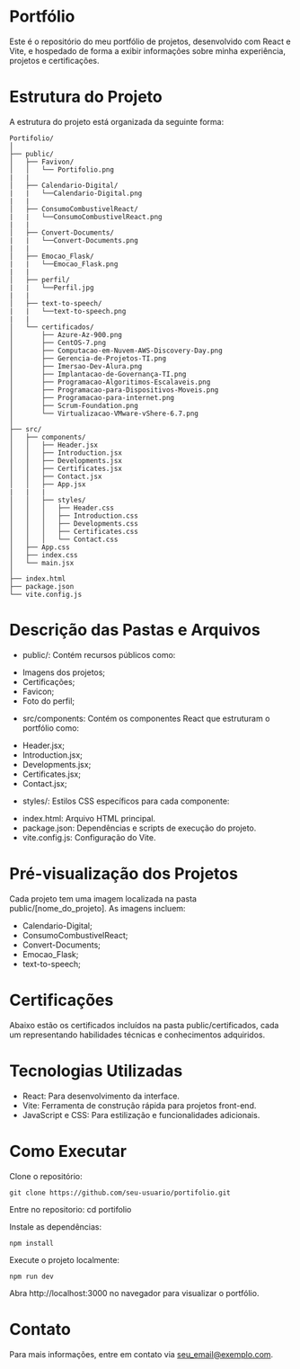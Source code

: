 # Portfólio
Este é o repositório do meu portfólio de projetos, desenvolvido com React e Vite, e hospedado de forma a exibir informações sobre minha experiência, projetos e certificações.

# Estrutura do Projeto
A estrutura do projeto está organizada da seguinte forma:
```plaintext
Portifolio/
│
├── public/
│   ├── Favivon/
│   │   └── Portifolio.png
|   |
│   ├── Calendario-Digital/
|   |   └──Calendario-Digital.png
|   |
│   ├── ConsumoCombustivelReact/
|   |   └──ConsumoCombustivelReact.png
|   |
│   ├── Convert-Documents/
|   |   └──Convert-Documents.png
|   |
│   ├── Emocao_Flask/
|   |   └──Emocao_Flask.png
|   |
│   ├── perfil/
|   |   └──Perfil.jpg
|   |
│   ├── text-to-speech/
|   |   └──text-to-speech.png
|   |
│   └── certificados/
│       ├── Azure-Az-900.png
│       ├── CentOS-7.png
│       ├── Computacao-em-Nuvem-AWS-Discovery-Day.png
│       ├── Gerencia-de-Projetos-TI.png
│       ├── Imersao-Dev-Alura.png
│       ├── Implantacao-de-Governança-TI.png
│       ├── Programacao-Algoritimos-Escalaveis.png
│       ├── Programacao-para-Dispositivos-Moveis.png
│       ├── Programacao-para-internet.png
│       ├── Scrum-Foundation.png
│       └── Virtualizacao-VMware-vShere-6.7.png
│
├── src/
│   ├── components/
│   │   ├── Header.jsx
│   │   ├── Introduction.jsx
│   │   ├── Developments.jsx
│   │   ├── Certificates.jsx
│   │   ├── Contact.jsx
│   │   ├── App.jsx
|   |   |
│   │   ├── styles/
│   │   │   ├── Header.css
│   │   │   ├── Introduction.css
│   │   │   ├── Developments.css
│   │   │   ├── Certificates.css
│   │   │   └── Contact.css
│   ├── App.css
│   ├── index.css
│   └── main.jsx
│
├── index.html
├── package.json
└── vite.config.js
```

# Descrição das Pastas e Arquivos
- public/: Contém recursos públicos como:
* Imagens dos projetos;
* Certificações;
* Favicon; 
* Foto do perfil;

- src/components: Contém os componentes React que estruturam o portfólio como:
* Header.jsx;
* Introduction.jsx;
* Developments.jsx;
* Certificates.jsx;
* Contact.jsx;

- styles/: Estilos CSS específicos para cada componente:
* index.html: Arquivo HTML principal.
* package.json: Dependências e scripts de execução do projeto.
* vite.config.js: Configuração do Vite.

# Pré-visualização dos Projetos
Cada projeto tem uma imagem localizada na pasta public/[nome_do_projeto]. As imagens incluem:

* Calendario-Digital;
* ConsumoCombustivelReact;
* Convert-Documents;
* Emocao_Flask;
* text-to-speech;

# Certificações
Abaixo estão os certificados incluídos na pasta public/certificados, cada um representando habilidades técnicas e conhecimentos adquiridos.

# Tecnologias Utilizadas
- React: Para desenvolvimento da interface.
- Vite: Ferramenta de construção rápida para projetos front-end.
- JavaScript e CSS: Para estilização e funcionalidades adicionais.

# Como Executar
Clone o repositório:

```plaintext
git clone https://github.com/seu-usuario/portifolio.git
```
Entre no repositorio:
cd portifolio

Instale as dependências:
```plaintext
npm install
```
Execute o projeto localmente:
```plaintext
npm run dev
```
Abra http://localhost:3000 no navegador para visualizar o portfólio.

# Contato
Para mais informações, entre em contato via seu_email@exemplo.com.